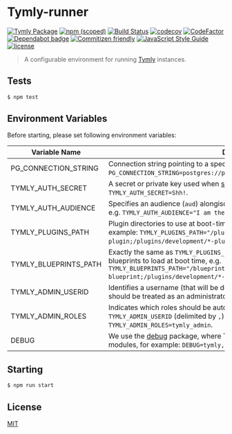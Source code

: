 # Tymly-runner
[![Tymly Package](https://img.shields.io/badge/tymly-package-blue.svg)](https://tymly.io/)
[![npm (scoped)](https://img.shields.io/npm/v/@wmfs/tymly-runner.svg)](https://www.npmjs.com/package/@wmfs/tymly-runner)
[![Build Status](https://travis-ci.org/wmfs/tymly-runner.svg?branch=master)](https://travis-ci.org/wmfs/tymly-runner)
[![codecov](https://codecov.io/gh/wmfs/tymly-runner/branch/master/graph/badge.svg)](https://codecov.io/gh/wmfs/tymly-runner)
[![CodeFactor](https://www.codefactor.io/repository/github/wmfs/tymly-runner/badge)](https://www.codefactor.io/repository/github/wmfs/tymly-runner)
[![Dependabot badge](https://img.shields.io/badge/Dependabot-active-brightgreen.svg)](https://dependabot.com/)
[![Commitizen friendly](https://img.shields.io/badge/commitizen-friendly-brightgreen.svg)](http://commitizen.github.io/cz-cli/)
[![JavaScript Style Guide](https://img.shields.io/badge/code_style-standard-brightgreen.svg)](https://standardjs.com)
[![license](https://img.shields.io/github/license/mashape/apistatus.svg)](https://github.com/wmfs/tymly/blob/master/packages/pg-concat/LICENSE)


> A configurable environment for running [Tymly](http://www.tymlyjs.io) instances.

## <a name="tests"></a>Tests
```bash
$ npm test
```

## Environment Variables

Before starting, please set following environment variables:

| Variable Name          | Description |
| ---------------------- | ----------- |
| PG_CONNECTION_STRING   |  Connection string pointing to a specific PostgreSQL database, e.g. `PG_CONNECTION_STRING=postgres://postgres:postgres@localhost:5432/my_test_db`. | 
| TYMLY_AUTH_SECRET     |  A secret or private key used when [signing JWT Tokens](https://www.npmjs.com/package/jsonwebtoken#jwtsignpayload-secretorprivatekey-options-callback). For example `TYMLY_AUTH_SECRET=Shh!`. |
| TYMLY_AUTH_AUDIENCE   |  Specifies an audience (`aud`) alongisde `TYMLY_AUTH_SECRET` when signing a JWT, e.g. `TYMLY_AUTH_AUDIENCE="I am the audience!".` 
| TYMLY_PLUGINS_PATH    |  Plugin directories to use at boot-time, `;` delimited if multiple sources. For example: `TYMLY_PLUGINS_PATH="/plugins/production/*-plugin;/plugins/development/*-plugin"`. |
| TYMLY_BLUEPRINTS_PATH |  Exactly the same as `TYMLY_PLUGINS_PATH`, but used to specifiy the location(s) of blueprints to load at boot time, e.g. `TYMLY_BLUEPRINTS_PATH="/blueprints/production/*-blueprint;/plugins/development/*-blueprint"`. |
| TYMLY_ADMIN_USERID    |  Identifies a username (that will be decoded from incoming JWT tokens) which should be treated as an administrator. For example: `TYMLY_ADMIN_USERID=bigboss`.|
| TYMLY_ADMIN_ROLES     |  Indicates which roles should be automatically granted to the user identified by `TYMLY_ADMIN_USERID` (delimited by `,`). For example: `TYMLY_ADMIN_ROLES=tymly_admin`. |
| DEBUG                  |  We use the [debug](https://www.npmjs.com/package/debug) package, where Tymly plugin and state names equate to debug modules, for example: `DEBUG=tymly,processingCscFiles,-express`.


## Starting 

```bash
$ npm run start
```

## <a name="license"></a>License

[MIT](https://github.com/wmfs/tymly-runner/blob/master/LICENSE)
